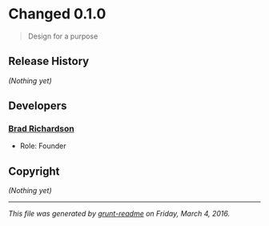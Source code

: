 # Changed 0.1.0

> Design for a purpose


## Release History

_(Nothing yet)_


## Developers

### [Brad Richardson](brad@designchanged.us)
* Role: Founder


## Copyright

_(Nothing yet)_


***


_This file was generated by [grunt-readme](https://github.com/assemble/grunt-readme) on Friday, March 4, 2016._
